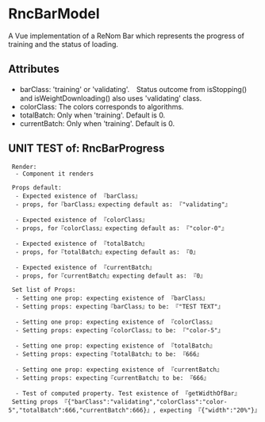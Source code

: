 # RncBarModel

A Vue implementation of a ReNom Bar which represents the progress of training and the status of loading.


## Attributes
- barClass: 'training' or 'validating'.　Status outcome from isStopping() and isWeightDownloading() also uses 'validating' class.
- colorClass: The colors corresponds to algorithms.
- totalBatch: Only when 'training'. Default is 0.
- currentBatch:  Only when 'training'.  Default is 0.

## UNIT TEST of: RncBarProgress

     Render:
      - Component it renders

     Props default:
      - Expected existence of 『barClass』
      - props, for『barClass』expecting default as: 『"validating"』

      - Expected existence of 『colorClass』
      - props, for『colorClass』expecting default as: 『"color-0"』

      - Expected existence of 『totalBatch』
      - props, for『totalBatch』expecting default as: 『0』

      - Expected existence of 『currentBatch』
      - props, for『currentBatch』expecting default as: 『0』

     Set list of Props:
      - Setting one prop: expecting existence of 『barClass』
      - Setting props: expecting『barClass』to be: 『"TEST TEXT"』

      - Setting one prop: expecting existence of 『colorClass』
      - Setting props: expecting『colorClass』to be: 『"color-5"』

      - Setting one prop: expecting existence of 『totalBatch』
      - Setting props: expecting『totalBatch』to be: 『666』

      - Setting one prop: expecting existence of 『currentBatch』
      - Setting props: expecting『currentBatch』to be: 『666』

      - Test of computed property. Test existence of 『getWidthOfBar』
     Setting props 『{"barClass":"validating","colorClass":"color-5","totalBatch":666,"currentBatch":666}』, expecting 『{"width":"20%"}』

